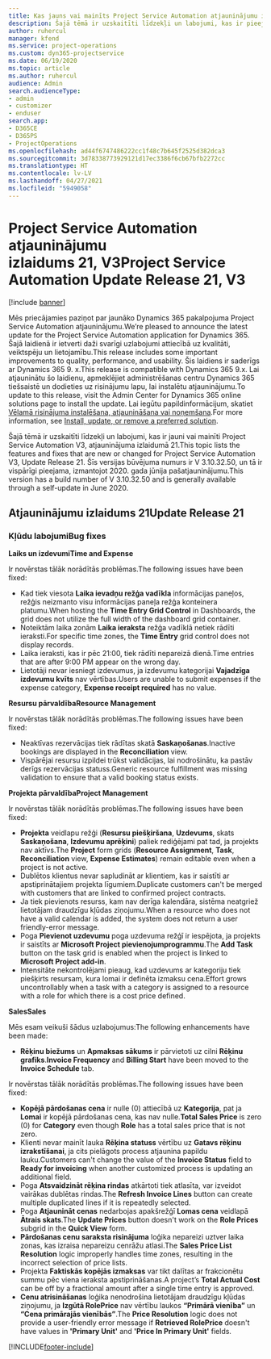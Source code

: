 ```yaml
---
title: Kas jauns vai mainīts Project Service Automation atjauninājumu izlaidumā 21, V3
description: Šajā tēmā ir uzskaitīti līdzekļi un labojumi, kas ir pieejami Project Service Automation atjauninājumu izlaidumā 21, V3.
author: ruhercul
manager: kfend
ms.service: project-operations
ms.custom: dyn365-projectservice
ms.date: 06/19/2020
ms.topic: article
ms.author: ruhercul
audience: Admin
search.audienceType:
- admin
- customizer
- enduser
search.app:
- D365CE
- D365PS
- ProjectOperations
ms.openlocfilehash: ad44f6747486222cc1f48c7b645f2525d382dca3
ms.sourcegitcommit: 3d78338773929121d17ec3386f6cb67bfb2272cc
ms.translationtype: HT
ms.contentlocale: lv-LV
ms.lasthandoff: 04/27/2021
ms.locfileid: "5949058"
---
```

# <a name="project-service-automation-update-release-21-v3"></a><span data-ttu-id="fbaff-103">Project Service Automation atjauninājumu izlaidums 21, V3</span><span class="sxs-lookup"><span data-stu-id="fbaff-103">Project Service Automation Update Release 21, V3</span></span>

[!include [banner](../includes/psa-now-project-operations.md)]

<span data-ttu-id="fbaff-104">Mēs priecājamies paziņot par jaunāko Dynamics 365 pakalpojuma Project Service Automation atjauninājumu.</span><span class="sxs-lookup"><span data-stu-id="fbaff-104">We’re pleased to announce the latest update for the Project Service Automation application for Dynamics 365.</span></span> <span data-ttu-id="fbaff-105">Šajā laidienā ir ietverti daži svarīgi uzlabojumi attiecībā uz kvalitāti, veiktspēju un lietojamību.</span><span class="sxs-lookup"><span data-stu-id="fbaff-105">This release includes some important improvements to quality, performance, and usability.</span></span> <span data-ttu-id="fbaff-106">Šis laidiens ir saderīgs ar Dynamics 365 9. x.</span><span class="sxs-lookup"><span data-stu-id="fbaff-106">This release is compatible with Dynamics 365 9.x.</span></span> <span data-ttu-id="fbaff-107">Lai atjauninātu šo laidienu, apmeklējiet administrēšanas centru Dynamics 365 tiešsaistē un dodieties uz risinājumu lapu, lai instalētu atjauninājumu.</span><span class="sxs-lookup"><span data-stu-id="fbaff-107">To update to this release, visit the Admin Center for Dynamics 365 online solutions page to install the update.</span></span> <span data-ttu-id="fbaff-108">Lai iegūtu papildinformācijum, skatiet [Vēlamā risinājuma instalēšana, atjaunināšana vai noņemšana](/power-platform/admin/install-remove-preferred-solution).</span><span class="sxs-lookup"><span data-stu-id="fbaff-108">For more information, see [Install, update, or remove a preferred solution](/power-platform/admin/install-remove-preferred-solution).</span></span>

<span data-ttu-id="fbaff-109">Šajā tēmā ir uzskaitīti līdzekļi un labojumi, kas ir jauni vai mainīti Project Service Automation V3, atjauninājuma izlaidumā 21.</span><span class="sxs-lookup"><span data-stu-id="fbaff-109">This topic lists the features and fixes that are new or changed for Project Service Automation V3, Update Release 21.</span></span> <span data-ttu-id="fbaff-110">Šīs versijas būvējuma numurs ir V 3.10.32.50, un tā ir vispārīgi pieejama, izmantojot 2020. gada jūnija pašatjauninājumu.</span><span class="sxs-lookup"><span data-stu-id="fbaff-110">This version has a build number of V 3.10.32.50 and is generally available through a self-update in June 2020.</span></span>

## <a name="update-release-21"></a><span data-ttu-id="fbaff-111">Atjauninājumu izlaidums 21</span><span class="sxs-lookup"><span data-stu-id="fbaff-111">Update Release 21</span></span>

### <a name="bug-fixes"></a><span data-ttu-id="fbaff-112">Kļūdu labojumi</span><span class="sxs-lookup"><span data-stu-id="fbaff-112">Bug fixes</span></span>

<span data-ttu-id="fbaff-113">**Laiks un izdevumi**</span><span class="sxs-lookup"><span data-stu-id="fbaff-113">**Time and Expense**</span></span>

<span data-ttu-id="fbaff-114">Ir novērstas tālāk norādītās problēmas.</span><span class="sxs-lookup"><span data-stu-id="fbaff-114">The following issues have been fixed:</span></span>

- <span data-ttu-id="fbaff-115">Kad tiek viesota **Laika ievadņu režģa vadīkla** informācijas paneļos, režģis neizmanto visu informācijas paneļa režģa konteinera platumu.</span><span class="sxs-lookup"><span data-stu-id="fbaff-115">When hosting the **Time Entry Grid Control** in Dashboards, the grid does not utilize the full width of the dashboard grid container.</span></span>
- <span data-ttu-id="fbaff-116">Noteiktām laika zonām **Laika ieraksta** režģa vadīklā netiek rādīti ieraksti.</span><span class="sxs-lookup"><span data-stu-id="fbaff-116">For specific time zones, the **Time Entry** grid control does not display records.</span></span>
- <span data-ttu-id="fbaff-117">Laika ieraksti, kas ir pēc 21:00, tiek rādīti nepareizā dienā.</span><span class="sxs-lookup"><span data-stu-id="fbaff-117">Time entries that are after 9:00 PM appear on the wrong day.</span></span>
- <span data-ttu-id="fbaff-118">Lietotāji nevar iesniegt izdevumus, ja izdevumu kategorijai **Vajadzīga izdevumu kvīts** nav vērtības.</span><span class="sxs-lookup"><span data-stu-id="fbaff-118">Users are unable to submit expenses if the expense category, **Expense receipt required** has no value.</span></span>

<span data-ttu-id="fbaff-119">**Resursu pārvaldība**</span><span class="sxs-lookup"><span data-stu-id="fbaff-119">**Resource Management**</span></span>

<span data-ttu-id="fbaff-120">Ir novērstas tālāk norādītās problēmas.</span><span class="sxs-lookup"><span data-stu-id="fbaff-120">The following issues have been fixed:</span></span>

- <span data-ttu-id="fbaff-121">Neaktīvas rezervācijas tiek rādītas skatā **Saskaņošanas**.</span><span class="sxs-lookup"><span data-stu-id="fbaff-121">Inactive bookings are displayed in the **Reconciliation** view.</span></span>
- <span data-ttu-id="fbaff-122">Vispārējai resursu izpildei trūkst validācijas, lai nodrošinātu, ka pastāv derīgs rezervācijas statuss.</span><span class="sxs-lookup"><span data-stu-id="fbaff-122">Generic resource fulfillment was missing validation to ensure that a valid booking status exists.</span></span>

<span data-ttu-id="fbaff-123">**Projekta pārvaldība**</span><span class="sxs-lookup"><span data-stu-id="fbaff-123">**Project Management**</span></span>

<span data-ttu-id="fbaff-124">Ir novērstas tālāk norādītās problēmas.</span><span class="sxs-lookup"><span data-stu-id="fbaff-124">The following issues have been fixed:</span></span>

- <span data-ttu-id="fbaff-125">**Projekta** veidlapu režģi (**Resursu piešķiršana**, **Uzdevums**, skats **Saskaņošana**, **Izdevumu aprēķini**) paliek rediģējami pat tad, ja projekts nav aktīvs.</span><span class="sxs-lookup"><span data-stu-id="fbaff-125">The **Project** form grids (**Resource Assignment**, **Task**, **Reconciliation** view, **Expense Estimates**) remain editable even when a project is not active.</span></span>
- <span data-ttu-id="fbaff-126">Dublētos klientus nevar sapludināt ar klientiem, kas ir saistīti ar apstiprinātajiem projekta līgumiem.</span><span class="sxs-lookup"><span data-stu-id="fbaff-126">Duplicate customers can't be merged with customers that are linked to confirmed project contracts.</span></span>
- <span data-ttu-id="fbaff-127">Ja tiek pievienots resurss, kam nav derīga kalendāra, sistēma neatgriež lietotājam draudzīgu kļūdas ziņojumu.</span><span class="sxs-lookup"><span data-stu-id="fbaff-127">When a resource who does not have a valid calendar is added, the system does not return a user friendly-error message.</span></span>
- <span data-ttu-id="fbaff-128">Poga **Pievienot uzdevumu** poga uzdevuma režģī ir iespējota, ja projekts ir saistīts ar **Microsoft Project pievienojumprogrammu**.</span><span class="sxs-lookup"><span data-stu-id="fbaff-128">The **Add Task** button on the task grid is enabled when the project is linked to **Microsoft Project add-in**.</span></span>
- <span data-ttu-id="fbaff-129">Intensitāte nekontrolējami pieaug, kad uzdevums ar kategoriju tiek piešķirts resursam, kura lomai ir definēta izmaksu cena.</span><span class="sxs-lookup"><span data-stu-id="fbaff-129">Effort grows uncontrollably when a task with a category is assigned to a resource with a role for which there is a cost price defined.</span></span>

<span data-ttu-id="fbaff-130">**Sales**</span><span class="sxs-lookup"><span data-stu-id="fbaff-130">**Sales**</span></span>

<span data-ttu-id="fbaff-131">Mēs esam veikuši šādus uzlabojumus:</span><span class="sxs-lookup"><span data-stu-id="fbaff-131">The following enhancements have been made:</span></span>

- <span data-ttu-id="fbaff-132">**Rēķinu biežums** un **Apmaksas sākums** ir pārvietoti uz cilni **Rēķinu grafiks**.</span><span class="sxs-lookup"><span data-stu-id="fbaff-132">**Invoice Frequency** and **Billing Start** have been moved to the **Invoice Schedule** tab.</span></span>

<span data-ttu-id="fbaff-133">Ir novērstas tālāk norādītās problēmas.</span><span class="sxs-lookup"><span data-stu-id="fbaff-133">The following issues have been fixed:</span></span>

- <span data-ttu-id="fbaff-134">**Kopējā pārdošanas cena** ir nulle (0) attiecībā uz **Kategorija**, pat ja **Lomai** ir kopējā pārdošanas cena, kas nav nulle.</span><span class="sxs-lookup"><span data-stu-id="fbaff-134">**Total Sales Price** is zero (0) for **Category** even though **Role** has a total sales price that is not zero.</span></span>
- <span data-ttu-id="fbaff-135">Klienti nevar mainīt lauka **Rēķina statuss** vērtību uz **Gatavs rēķinu izrakstīšanai**, ja cits pielāgots process atjaunina papildu lauku.</span><span class="sxs-lookup"><span data-stu-id="fbaff-135">Customers can't change the value of the **Invoice Status** field to **Ready for invoicing** when another customized process is updating an additional field.</span></span>
- <span data-ttu-id="fbaff-136">Poga **Atsvaidzināt rēķina rindas** atkārtoti tiek atlasīta, var izveidot vairākas dublētas rindas.</span><span class="sxs-lookup"><span data-stu-id="fbaff-136">The **Refresh Invoice Lines** button can create multiple duplicated lines if it is repeatedly selected.</span></span>
- <span data-ttu-id="fbaff-137">Poga **Atjaunināt cenas** nedarbojas apakšrežģī **Lomas cena** veidlapā **Ātrais skats**.</span><span class="sxs-lookup"><span data-stu-id="fbaff-137">The **Update Prices** button doesn't work on the **Role Prices** subgrid in the **Quick View** form.</span></span>
- <span data-ttu-id="fbaff-138">**Pārdošanas cenu saraksta risinājuma** loģika nepareizi uztver laika zonas, kas izraisa nepareizu cenrāžu atlasi.</span><span class="sxs-lookup"><span data-stu-id="fbaff-138">The **Sales Price List Resolution** logic improperly handles time zones, resulting in the incorrect selection of price lists.</span></span>
- <span data-ttu-id="fbaff-139">Projekta **Faktiskās kopējās izmaksas** var tikt dalītas ar frakcionētu summu pēc viena ieraksta apstiprināšanas.</span><span class="sxs-lookup"><span data-stu-id="fbaff-139">A project’s **Total Actual Cost** can be off by a fractional amount after a single time entry is approved.</span></span>
- <span data-ttu-id="fbaff-140">**Cenu atrisināšanas** loģika nenodrošina lietotājam draudzīgu kļūdas ziņojumu, ja **Izgūtā RolePrice** nav vērtību laukos **“Primārā vienība”** un **“Cena primārajās vienībās”**.</span><span class="sxs-lookup"><span data-stu-id="fbaff-140">The **Price Resolution** logic does not provide a user-friendly error message if **Retrieved RolePrice** doesn't have values in **'Primary Unit'** and **'Price In Primary Unit'** fields.</span></span>


[!INCLUDE[footer-include](../includes/footer-banner.md)]